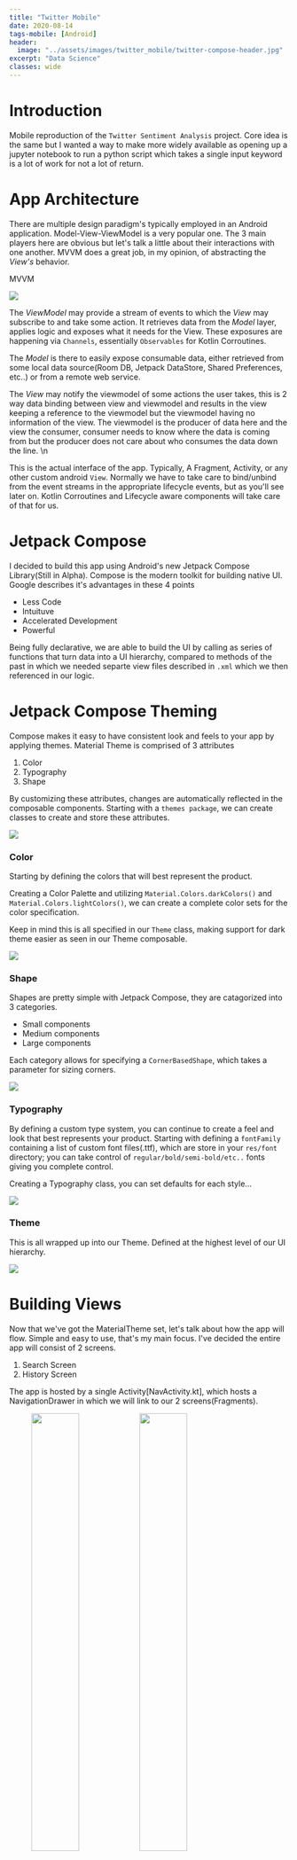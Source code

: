 ```yaml
---
title: "Twitter Mobile"
date: 2020-08-14
tags-mobile: [Android]
header:
  image: "../assets/images/twitter_mobile/twitter-compose-header.jpg"
excerpt: "Data Science"
classes: wide
---
```

# Introduction

Mobile reproduction of the `Twitter Sentiment Analysis` project.
Core idea is the same but I wanted a way to make more widely available as opening up a jupyter notebook to run a python script which takes a single input keyword is a lot of work for not a lot of return.



# App Architecture

There are multiple design paradigm's typically employed in an Android application. Model-View-ViewModel is a very popular one. The 3 main players here are obvious but let's talk a little about their interactions with one another. MVVM does a great job, in my opinion, of abstracting the <em>View's</em> behavior.


MVVM

![](/assets/images/twitter_mobile/mvvm.png)


 The <em>ViewModel</em> may provide a stream of events to which the <em>View</em> may subscribe to and take some action. It retrieves data from the <em>Model</em> layer, applies logic and exposes what it needs for the View. These exposures are happening via `Channels`, essentially `Observables` for Kotlin Corroutines.



The <em>Model</em> is there to easily expose consumable data, either retrieved from some local data source(Room DB, Jetpack DataStore, Shared Preferences, etc..) or from a remote web service.


 The <em>View</em> may notify the viewmodel of some actions the user takes, this is 2 way data binding between view and viewmodel and results in the view keeping a reference to the viewmodel but the viewmodel having no information of the view. The viewmodel is the producer of data here and the view the consumer, consumer needs to know where the data is coming from but the producer does not care about who consumes the data down the line. \n

 This is the actual interface of the app. Typically, A Fragment, Activity, or any other custom android `View`. Normally we have to take care to bind/unbind from the event streams in the appropriate lifecycle events, but as you'll see later on. Kotlin Corroutines and Lifecycle aware components will take care of that for us.




# Jetpack Compose

I decided to build this app using Android's new Jetpack Compose Library(Still in Alpha).
Compose is the modern toolkit for building native UI. Google describes it's advantages in these 4 points

* Less Code
* Intuituve
* Accelerated Development
* Powerful

Being fully declarative, we are able to build the UI by calling as series of functions that turn data into a UI hierarchy, compared to methods of the past in which we needed separte view files described in `.xml` which we then referenced in our logic.


# Jetpack Compose Theming

Compose makes it easy to have consistent look and feels to your app by applying themes.
Material Theme is comprised of 3 attributes

1. Color
2. Typography
3. Shape

By customizing these attributes, changes are automatically reflected in the composable components.
Starting with a `themes package`, we can create classes to create and store these attributes.

![](/assets/images/twitter_mobile/theme_package.png)


### Color

Starting by defining the colors that will best represent the product.

Creating a Color Palette and utilizing `Material.Colors.darkColors()` and `Material.Colors.lightColors()`, we can create a complete color sets for the color specification.

Keep in mind this is all specified in our `Theme` class, making support for dark theme easier as seen in our Theme composable.

![](/assets/images/twitter_mobile/color_palette.png)


### Shape

Shapes are pretty simple with Jetpack Compose, they are catagorized into 3 categories.
* Small components
* Medium components
* Large components

Each category allows for specifying a `CornerBasedShape`, which takes a parameter for sizing corners.

![](/assets/images/twitter_mobile/shapes.png)


### Typography

By defining a custom type system, you can continue to create a feel and look that best represents your product. Starting with defining a `fontFamily` containing a list of custom font files(.ttf), which are store in your `res/font` directory; you can take control of `regular/bold/semi-bold/etc..` fonts giving you complete control.

Creating a Typography class, you can set defaults for each style...

![](/assets/images/twitter_mobile/typography1.png)


### Theme

This is all wrapped up into our Theme. Defined at the highest level of our UI hierarchy.

![](/assets/images/twitter_mobile/theme.png)





# Building Views

Now that we've got the MaterialTheme set, let's talk about how the app will flow. Simple and easy to use, that's my main focus. I've decided the entire app will consist of 2 screens.

1. Search Screen
2. History Screen


The app is hosted by a single Activity[NavActivity.kt], which hosts a NavigationDrawer in which we will link to our 2 screens(Fragments).

<figure class="half">
    <a href="/assets/images/twitter_mobile/nav_drawer.png"><img src="/assets/images/twitter_mobile/nav_drawer.png" width="45%"></a>
    <a href="/assets/images/twitter_mobile/empty_state.png"><img src="/assets/images/twitter_mobile/empty_state.png" width="45%"></a>
    <figcaption>Empty State and Nav Drawer</figcaption>
</figure>
<img src="/assets/images/twitter_mobile/nav_drawer.png" width=400 height=400 />





## Search Screen (ListFragment.kt)

Let's take a look at how we want to establish the view component hierarchy on this page.













# Fetching Tweets

The main Twitter API method used in this app is `/search`. For now, all we are interested in is searching a keyword and receiving a certain number of tweets that have been designated to have our search term as the core topic.
 [Standard Search API](https://developer.twitter.com/en/docs/twitter-api/v1/tweets/search/api-reference/get-search-tweets)

 The challenge here was that before now, I have only used RxJava for my asynchronous streams. I decided to give Kotlin Corroutines a try. Since I'm already using `Android ViewModel`, an android Architecture component, which provides 1st class support for corroutines due to the built in Coroutine scopes, I figured it shouldn't be too much work. The biggest hurdle was just understanding the differences (conceptual and syntatic) between RxJava world and Corroutine world.

 Let's take for example Authentication.

![](/assets/images/twitter_mobile/getToken.png)

 All Coroutines are started from a `CoroutineScope`, which depend on our life-cycle aware component scope.`launch{}` is just an extension function of the `ViewModelScope` because it implements interface `CoroutineScope`. By default, we code inside the `launch{}` block is run off the main thread(Dispatchers.Main), this allows a simple, straight forward way to run non-blocking code.

 3 Dispatchers: Tells coroutine which type of threads to use for execution of corrotine block.

1. Dispatchers.Main
   -  Handle operations needing to run on the main thread, mainly UI. If these types of operations are NOT run on Dispatchers.Main, we crash.

2. Dispatchers.IO
   - Handle input/output, network operations. API Calls, reading/writing to disk and any DB communications

3. Dispatchers.Default
   - Called when no dispatcher is specified, typically used in CPU intense cases such as sorting list, parsing json and other similar tasks.


In our viewmodel's search function. We are preforming an asynchronous call to the network. These calls typically take less than a second but in the case of a slow network response, we are not blocking the UI, allowing the user to make any desired navigation.

![](/assets/images/twitter_mobile/search.png)




# Storing results with Jetpack DataStore

Jetpack DataStore allows storage of key-value pairs, it uses Kotlin coroutines and Flow for asynchronous data storage. This should be considered as a replace to SharedPreferences.

2 implementations are provided:

* Preferences DataStore: Key-value pairs
* Proto DataStore: custom data types, requires a defined schema using protocol buffers

Start with declaring the dependencies, since we are not storing typed ojects, we don't need the Protocol buffers dependency

```groovy
dependencies {
  // Preferences DataStore
  implementation "androidx.datastore:datastore-preferences:1.0.0-alpha01"
}
```

I'm running into an issue of saving to disk and reading from disk across my 2 fragments. So I'll document my debugging process here. First step I'd take is to successfully read and write in the simplest case. I will keep a counter of how many times the list fragment has been instantiated and persist that number to disk.


Upon launching app and creating the `List Fragment`, we call the viewModel function.

pic


This calls to the repository which writes the data to disk.

pic

After launching the app multiple times and logging the value, it is indeed working. Let's try to again apply this to saving a tweet from the list fragment and reading from the history fragment, which is where the tweets saved to disk should ultimately be displayed.

Since I'm retreiving the DataStore via dependency injection and now I'll have 2 instances(1 for counter, 1 for tweets), I need to add named qualifiers for these in my Koin module.

pic




# Using Tensorflow Lite pre-trained model
